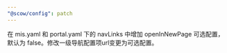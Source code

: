```yaml
---
"@scow/config": patch
---
```


在 mis.yaml 和 portal.yaml 下的 navLinks 中增加 openInNewPage 可选配置，默认为 false。修改一级导航配置项url变更为可选配置。
